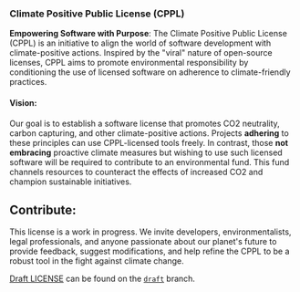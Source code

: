 ### Climate Positive Public License (CPPL)

**Empowering Software with Purpose**: The Climate Positive Public License (CPPL) is an initiative to align the world of software development with climate-positive actions. Inspired by the "viral" nature of open-source licenses, CPPL aims to promote environmental responsibility by conditioning the use of licensed software on adherence to climate-friendly practices.

#### Vision:
Our goal is to establish a software license that promotes CO2 neutrality, carbon capturing, and other climate-positive actions. Projects **adhering** to these principles can use CPPL-licensed tools freely. In contrast, those **not embracing** proactive climate measures but wishing to use such licensed software will be required to contribute to an environmental fund. This fund channels resources to counteract the effects of increased CO2 and champion sustainable initiatives.

## Contribute:
This license is a work in progress. We invite developers, environmentalists, legal professionals, and anyone passionate about our planet's future to provide feedback, suggest modifications, and help refine the CPPL to be a robust tool in the fight against climate change.

[Draft LICENSE](https://github.com/realvorl/ClimatePositivePublicLicense/blob/draft/LICENSE) can be found on the [`draft`](https://github.com/realvorl/ClimatePositivePublicLicense/tree/draft) branch.
